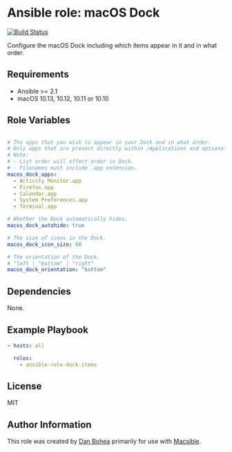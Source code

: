 # Ansible role: macOS Dock

[![Build Status](https://travis-ci.org/danbohea/ansible-role-dock-items.svg?branch=master)](https://travis-ci.org/danbohea/ansible-role-dock-items)

Configure the macOS Dock including which items appear in it and in what order.


## Requirements

- Ansible >= 2.1
- macOS 10.13, 10.12, 10.11 or 10.10


## Role Variables

```yaml

# The apps that you wish to appear in your Dock and in what order.
# Only apps that are present directly within /Applications and optionally one level further down will be added (so apps located in /Applications/Utilities should work).
# Note:
# - List order will effect order in Dock.
# - Filenames must include .app extension.
macos_dock_apps:
  - Activity Monitor.app
  - Firefox.app
  - Calendar.app
  - System Preferences.app
  - Terminal.app

# Whether the Dock automatically hides.
macos_dock_autohide: true

# The size of icons in the Dock.
macos_dock_icon_size: 60

# The orientation of the Dock.
# "left | "bottom" | "right"
macos_dock_orientation: "bottom"

```


## Dependencies

None.


## Example Playbook

```yaml
- hosts: all

  roles:
    - ansible-role-dock-items
```


## License

MIT


## Author Information

This role was created by [Dan Bohea](http://bohea.co.uk) primarily for use with [Macsible](https://github.com/macsible/macsible).
